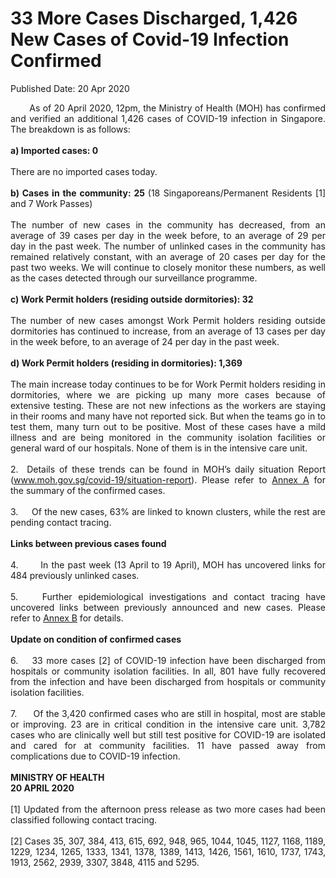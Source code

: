 <html>
    <meta http-equiv="Content-Type" content="text/html; charset=utf-8"/>
    <meta charset="utf-8"/>
    <title>33 More Cases Discharged, 1,426 New Cases of Covid-19 Infection Confirmed</title>
    <body><h1>33 More Cases Discharged, 1,426 New Cases of Covid-19 Infection Confirmed</h1>
    <p>Published Date: 20 Apr 2020</p> <p style="text-align: justify;">&nbsp; &nbsp; &nbsp; &nbsp;As of 20 April 2020, 12pm, the Ministry of Health (MOH) has confirmed and verified an additional 1,426 cases of COVID-19 infection in Singapore. The breakdown is as follows:&nbsp;<br><br><strong>a) Imported cases: 0&nbsp;<br></strong><br>There are no imported cases today.&nbsp; &nbsp;<br><br><strong>b) Cases in the community: 25 </strong>(18 Singaporeans/Permanent Residents [1] and 7 Work Passes)<br><br>The number of new cases in the community has decreased, from an average of 39 cases per day in the week before, to an average of 29 per day in the past week. The number of unlinked cases in the community has remained relatively constant, with an average of 20 cases per day for the past two weeks. We will continue to closely monitor these numbers, as well as the cases detected through our surveillance programme.<br><br><strong>c) Work Permit holders (residing outside dormitories): 32<br></strong><br>The number of new cases amongst Work Permit holders residing outside dormitories has continued to increase, from an average of 13 cases per day in the week before, to an average of 24 per day in the past week.&nbsp;&nbsp;<br><br><strong>d) Work Permit holders (residing in dormitories): 1,369<br></strong><br>The main increase today continues to be for Work Permit holders residing in dormitories, where we are picking up many more cases because of extensive testing. These are not new infections as the workers are staying in their rooms and many have not reported sick. But when the teams go in to test them, many turn out to be positive. Most of these cases have a mild illness and are being monitored in the community isolation facilities or general ward of our hospitals. None of them is in the intensive care unit.&nbsp;<br><br>2.&nbsp; Details of these trends can be found in MOH’s daily situation Report (<a href="http://www.moh.gov.sg/covid-19/situation-report" title="" class="" target="">www.moh.gov.sg/covid-19/situation-report</a>). Please refer to <a href="/docs/librariesprovider5/default-document-library/annex-ab4a2349256d140b69c85caceedc209ae.pdf?sfvrsn=142f27a3_0" title="Annex A">Annex A</a>&nbsp;for the summary of the confirmed cases.&nbsp;<br><br>3.&nbsp; &nbsp; &nbsp;Of the new cases, 63% are linked to known clusters, while the rest are pending contact tracing.&nbsp;<br><br><strong>Links between previous cases found<br></strong><br>4.&nbsp; &nbsp; &nbsp; &nbsp;In the past week (13 April to 19 April), MOH has uncovered links for 484 previously unlinked cases.&nbsp;<br><br>5.&nbsp; &nbsp; Further epidemiological investigations and contact tracing have uncovered links between previously announced and new cases. Please refer to <a href="/docs/librariesprovider5/default-document-library/annex-b333624d6c73d4d8ea5af14baa53d44f8.pdf?sfvrsn=f1a5220b_0" title="Annex B">Annex B</a>&nbsp;for details.<br><br><strong>Update on condition of confirmed cases<br></strong><br>6.&nbsp; &nbsp; 33 more cases [2] of COVID-19 infection have been discharged from hospitals or community isolation facilities. In all, 801 have fully recovered from the infection and have been discharged from hospitals or community isolation facilities.&nbsp;<br><br>7.&nbsp; &nbsp; &nbsp; Of the 3,420 confirmed cases who are still in hospital, most are stable or improving. 23 are in critical condition in the intensive care unit. 3,782 cases who are clinically well but still test positive for COVID-19 are isolated and cared for at community facilities. 11 have passed away from complications due to COVID-19 infection.<br><br><strong>MINISTRY OF HEALTH<br>20 APRIL 2020<br><br></strong>[1] Updated from the afternoon press release as two more cases had been classified following contact tracing.<br><br>[2]&nbsp;Cases 35, 307, 384, 413, 615, 692, 948, 965, 1044, 1045, 1127, 1168, 1189, 1229, 1234, 1265, 1333, 1341, 1378, 1389, 1413, 1426, 1561, 1610, 1737, 1743, 1913, 2562, 2939, 3307, 3848, 4115 and 5295.</p></body>
</html>